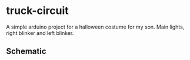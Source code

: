 truck-circuit
=============

A simple arduino project for a halloween costume for my son.  Main lights, right blinker and left blinker.

Schematic
----------
